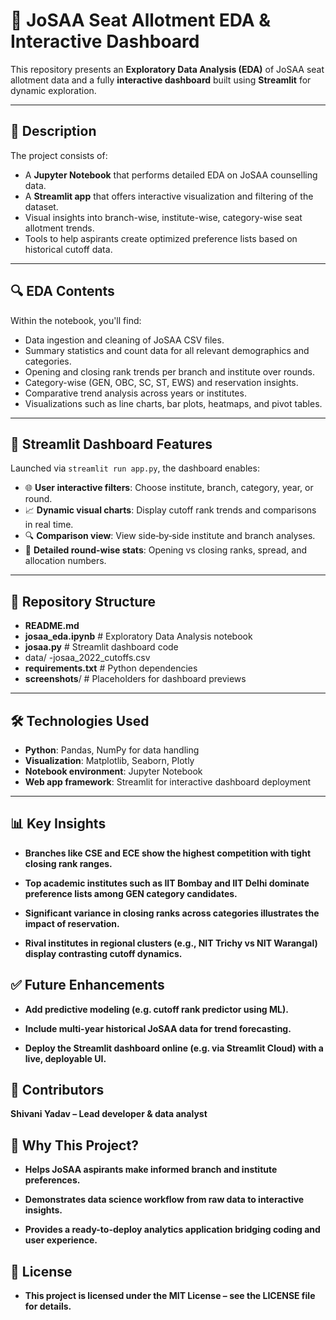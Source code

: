 # 🏫 JoSAA Seat Allotment EDA & Interactive Dashboard

This repository presents an **Exploratory Data Analysis (EDA)** of JoSAA seat allotment data and a fully **interactive dashboard** built using **Streamlit** for dynamic exploration.

---

## 🚀 Description

The project consists of:

- A **Jupyter Notebook** that performs detailed EDA on JoSAA counselling data.
- A **Streamlit app** that offers interactive visualization and filtering of the dataset.
- Visual insights into branch-wise, institute-wise, category-wise seat allotment trends.
- Tools to help aspirants create optimized preference lists based on historical cutoff data.

---

## 🔍 EDA Contents

Within the notebook, you'll find:

- Data ingestion and cleaning of JoSAA CSV files.
- Summary statistics and count data for all relevant demographics and categories.
- Opening and closing rank trends per branch and institute over rounds.
- Category-wise (GEN, OBC, SC, ST, EWS) and reservation insights.
- Comparative trend analysis across years or institutes.
- Visualizations such as line charts, bar plots, heatmaps, and pivot tables.

---

## 🧩 Streamlit Dashboard Features

Launched via `streamlit run app.py`, the dashboard enables:

- 🌐 **User interactive filters**: Choose institute, branch, category, year, or round.
- 📈 **Dynamic visual charts**: Display cutoff rank trends and comparisons in real time.
- 🔍 **Comparison view**: View side‑by‑side institute and branch analyses.
- 📑 **Detailed round-wise stats**: Opening vs closing ranks, spread, and allocation numbers.

---

## 📁 Repository Structure

- **README.md**
- **josaa_eda.ipynb** # Exploratory Data Analysis notebook
- **josaa.py** # Streamlit dashboard code
- data/
   -josaa_2022_cutoffs.csv
- **requirements.txt** # Python dependencies
- **screenshots**/ # Placeholders for dashboard previews


---

## 🛠️ Technologies Used

- **Python**: Pandas, NumPy for data handling  
- **Visualization**: Matplotlib, Seaborn, Plotly  
- **Notebook environment**: Jupyter Notebook  
- **Web app framework**: Streamlit for interactive dashboard deployment

---

## 📊 Key Insights
- **Branches like CSE and ECE show the highest competition with tight closing rank ranges.**

- **Top academic institutes such as IIT Bombay and IIT Delhi dominate preference lists among GEN category candidates.**

- **Significant variance in closing ranks across categories illustrates the impact of reservation.**

- **Rival institutes in regional clusters (e.g., NIT Trichy vs NIT Warangal) display contrasting cutoff dynamics.**

## ✅ Future Enhancements
- **Add predictive modeling (e.g. cutoff rank predictor using ML).**

- **Include multi-year historical JoSAA data for trend forecasting.**

- **Deploy the Streamlit dashboard online (e.g. via Streamlit Cloud) with a live, deployable UI.**

## 👥 Contributors
**Shivani Yadav – Lead developer & data analyst**

## 📌 Why This Project?
- **Helps JoSAA aspirants make informed branch and institute preferences.**

- **Demonstrates data science workflow from raw data to interactive insights.**

- **Provides a ready-to-deploy analytics application bridging coding and user experience.**

## 📝 License
- **This project is licensed under the MIT License – see the LICENSE file for details.**

